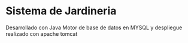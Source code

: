 # Sistema de Jardineria
Desarrollado con Java Motor de base de datos en MYSQL y despliegue realizado con apache tomcat
